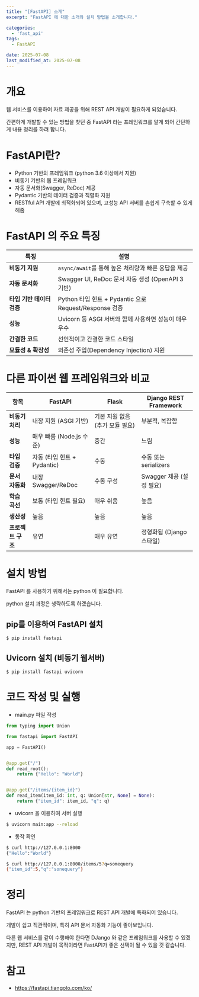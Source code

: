 ```yaml
---
title: "[FastAPI] 소개"
excerpt: "FastAPI 에 대한 소개와 설치 방법을 소개합니다."

categories:
  - 'fast_api'
tags:
  - FastAPI

date: 2025-07-08
last_modified_at: 2025-07-08
---
```


# 개요

웹 서비스를 이용하여 자료 제공을 위해 REST API 개발이 필요하게 되었습니다. 

간편하게 개발할 수 있는 방법을 찾던 중 FastAPI 라는 프레임워크를 알게 되어 간단하게 내용 정리를 하려 합니다. 

# FastAPI란?

* Python 기반의 프레임워크 (python 3.6 이상에서 지원)
* 비동기 기반의 웹 프레임워크
* 자동 문서화(Swagger, ReDoc) 제공
* Pydantic 기반의 데이터 검증과 직렬화 지원
* RESTful API 개발에 최적화되어 있으며, 고성능 API 서버를 손쉽게 구축할 수 있게 해줌

# FastAPI 의 주요 특징

| 특징               | 설명                                             |
| ---------------- | ---------------------------------------------- |
| **비동기 지원**       | `async/await`를 통해 높은 처리량과 빠른 응답을 제공            |
| **자동 문서화**       | Swagger UI, ReDoc 문서 자동 생성 (OpenAPI 3 기반)      |
| **타입 기반 데이터 검증** | Python 타입 힌트 + Pydantic 으로 Request/Response 검증 |
| **성능**           | Uvicorn 등 ASGI 서버와 함께 사용하면 성능이 매우 우수           |
| **간결한 코드**       | 선언적이고 간결한 코드 스타일                               |
| **모듈성 & 확장성**    | 의존성 주입(Dependency Injection) 지원                |

# 다른 파이썬 웹 프레임워크와 비교

| 항목          | FastAPI                 | Flask                 | Django REST Framework |
| ----------- | ----------------------- | --------------------- | --------------------- |
| **비동기 처리**  |  내장 지원 (ASGI 기반)       |  기본 지원 없음 (추가 모듈 필요) |  부분적, 복잡함 |
| **성능**      |  매우 빠름 (Node.js 수준)   | 중간                    | 느림                    |
| **타입 검증**   |  자동 (타입 힌트 + Pydantic) | 수동                  |  수동 또는 serializers   |
| **문서 자동화**  |  내장 Swagger/ReDoc      | 수동 구성               |  Swagger 제공 (설정 필요)  |
| **학습 곡선**   | 보통 (타입 힌트 필요)           | 매우 쉬움                 | 높음               |
| **생산성**     | 높음                      | 높음                    | 높음             |
| **프로젝트 구조** | 유연                      | 매우 유연                 | 정형화됨 (Django 스타일)     |

# 설치 방법

FastAPI 를 사용하기 위해서는 python 이 필요합니다. 

python 설치 과정은 생략하도록 하겠습니다. 

## pip를 이용하여 FastAPI 설치 

```
$ pip install fastapi
```

## Uvicorn 설치 (비동기 웹서버)


```
$ pip install fastapi uvicorn
```

# 코드 작성 및 실행
* main.py 파일 작성

```python
from typing import Union

from fastapi import FastAPI

app = FastAPI()


@app.get("/")
def read_root():
    return {"Hello": "World"}


@app.get("/items/{item_id}")
def read_item(item_id: int, q: Union[str, None] = None):
    return {"item_id": item_id, "q": q}
```

* uvicorn 을 이용하여 서버 실행
``` bash
$ uvicorn main:app --reload

```

* 동작 확인
```bash
$ curl http://127.0.0.1:8000
{"Hello":"World"}

$ curl http://127.0.0.1:8000/items/5?q=somequery
{"item_id":5,"q":"sonequery"}
```

# 정리

FastAPI 는 python 기반의 프레임워크로 REST API 개발에 특화되어 있습니다. 

개발이 쉽고 직관적이며, 특히 API 문서 자동화 기능이 좋아보입니다. 

다른 웹 서비스를 같이 수행해야 한다면 DJango 와 같은 프레임워크를 사용할 수 있겠지만, REST API 개발이 목적이라면 FastAPI가 좋은 선택이 될 수 있을 것 같습니다. 

# 참고 

* https://fastapi.tiangolo.com/ko/
